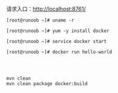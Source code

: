 



请求入口：<http://localhost:8761/>



```
[root@runoob ~]# uname -r

[root@runoob ~]# yum -y install docker

[root@runoob ~]# service docker start

[root@runoob ~]# docker run hello-world




mvn clean
mvn clean package docker:build


```
